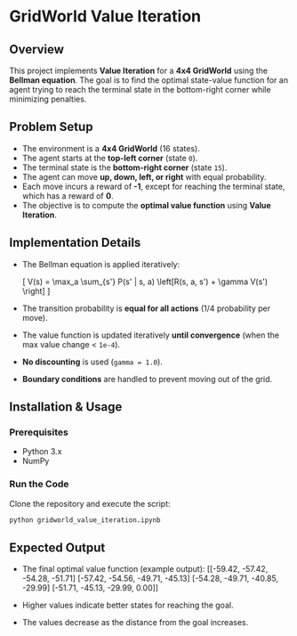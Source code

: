 # GridWorld Value Iteration

## Overview
This project implements **Value Iteration** for a **4x4 GridWorld** using the **Bellman equation**. The goal is to find the optimal state-value function for an agent trying to reach the terminal state in the bottom-right corner while minimizing penalties.

## Problem Setup
- The environment is a **4x4 GridWorld** (16 states).
- The agent starts at the **top-left corner** (state `0`).
- The terminal state is the **bottom-right corner** (state `15`).
- The agent can move **up, down, left, or right** with equal probability.
- Each move incurs a reward of **-1**, except for reaching the terminal state, which has a reward of **0**.
- The objective is to compute the **optimal value function** using **Value Iteration**.

## Implementation Details
- The Bellman equation is applied iteratively:

  \[
  V(s) = \max_a \sum_{s'} P(s' | s, a) \left[R(s, a, s') + \gamma V(s') \right]
  \]

- The transition probability is **equal for all actions** (1/4 probability per move).
- The value function is updated iteratively **until convergence** (when the max value change < `1e-4`).
- **No discounting** is used (`gamma = 1.0`).
- **Boundary conditions** are handled to prevent moving out of the grid.

## Installation & Usage
### Prerequisites
- Python 3.x
- NumPy

### Run the Code
Clone the repository and execute the script:
```bash
python gridworld_value_iteration.ipynb
```

## Expected Output
- The final optimal value function (example output):
[[-59.42, -57.42, -54.28, -51.71]
 [-57.42, -54.56, -49.71, -45.13]
 [-54.28, -49.71, -40.85, -29.99]
 [-51.71, -45.13, -29.99,  0.00]]

- Higher values indicate better states for reaching the goal.
- The values decrease as the distance from the goal increases.
